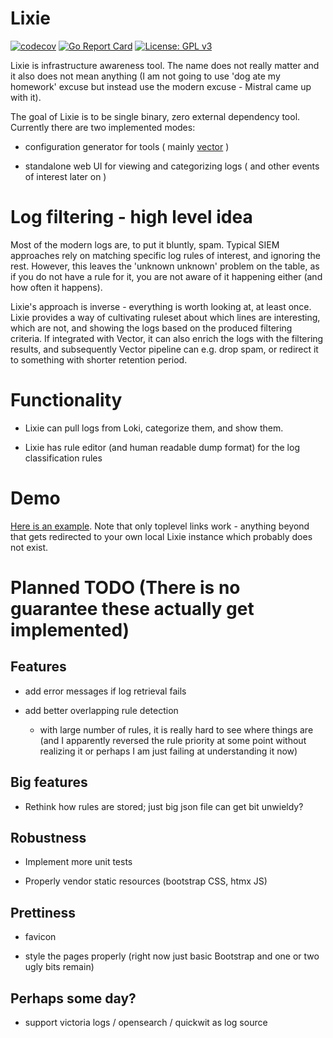 # Lixie  #

[![codecov](https://codecov.io/gh/fingon/lixie/graph/badge.svg?token=19T4DQWNFP)](https://codecov.io/gh/fingon/lixie)
[![Go Report Card](https://goreportcard.com/badge/fingon/lixie)](https://goreportcard.com/report/fingon/lixie)
[![License: GPL v3](https://img.shields.io/badge/License-GPLv3-blue.svg)](https://www.gnu.org/licenses/gpl-3.0)

Lixie is infrastructure awareness tool. The name does not really matter and
it also does not mean anything (I am not going to use 'dog ate my homework'
excuse but instead use the modern excuse - Mistral came up with it).

The goal of Lixie is to be single binary, zero external dependency
tool. Currently there are two implemented modes:

- configuration generator for tools ( mainly [vector](https://vector.dev) )

- standalone web UI for viewing and categorizing logs ( and other events of
  interest later on )

# Log filtering - high level idea

Most of the modern logs are, to put it bluntly, spam. Typical SIEM
approaches rely on matching specific log rules of interest, and
ignoring the rest. However, this leaves the 'unknown unknown' problem
on the table, as if you do not have a rule for it, you are not aware
of it happening either (and how often it happens).

Lixie's approach is inverse - everything is worth looking at, at least
once. Lixie provides a way of cultivating ruleset about which lines are
interesting, which are not, and showing the logs based on the produced
filtering criteria. If integrated with Vector, it can also enrich the logs
with the filtering results, and subsequently Vector pipeline can e.g. drop
spam, or redirect it to something with shorter retention period.

# Functionality

- Lixie can pull logs from Loki, categorize them, and show them.

- Lixie has rule editor (and human readable dump format) for the log
  classification rules

# Demo

[Here is an example](http://www.iki.fi/fingon/lixie/). Note that only
toplevel links work - anything beyond that gets redirected to your own
local Lixie instance which probably does not exist.

# Planned TODO (There is no guarantee these actually get implemented)

## Features

- add error messages if log retrieval fails

- add better overlapping rule detection

  - with large number of rules, it is really hard to see where things
    are (and I apparently reversed the rule priority at some point
    without realizing it or perhaps I am just failing at understanding
    it now)

## Big features

- Rethink how rules are stored; just big json file can get bit unwieldy?

## Robustness

- Implement more unit tests

- Properly vendor static resources (bootstrap CSS, htmx JS)

## Prettiness

- favicon

- style the pages properly (right now just basic Bootstrap and one or two
  ugly bits remain)

## Perhaps some day?

- support victoria logs / opensearch /  quickwit as log source
